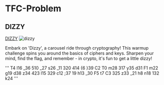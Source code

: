 # TFC-Problem

## DIZZY
[DIZZY]([https://pages.github.com/](https://github.com/SMSajadi99/TFC-Problem/blob/main/DIZZY.ipynb))
![dizzy](https://github.com/SMSajadi99/TFC-Problem/assets/69210109/cdae73db-163e-4045-b400-661b8bf06d1a)

Embark on 'Dizzy', a carousel ride through cryptography! This warmup challenge spins you around the basics of ciphers and keys. Sharpen your mind, find the flag, and remember - in crypto, it's fun to get a little dizzy!

''' T4 l16 _36 510 _27 s26 _11 320 414 {6 }39 C2 T0 m28 317 y35 d31 F1 m22 g19 d38 z34 423 l15 329 c12 ;37 19 h13 _30 F5 t7 C3 325 z33 _21 h8 n18 132 k24 '''

